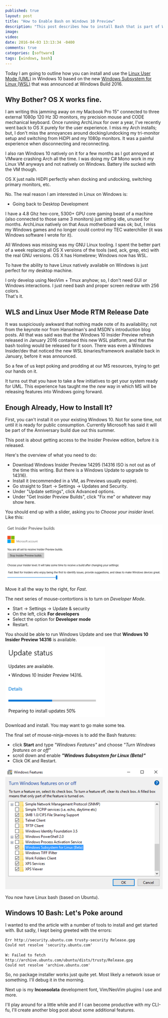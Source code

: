 ```yaml
---
published: true
layout: post
title: "How to Enable Bash on Windows 10 Preview"
description: "This post describes how to install Bash that is part of Windows 10 Preview."
image:
video:
date: 2016-04-03 13:13:34 -0400
comments: true
categories: [software]
tags: [windows, bash]
---
```


Today I am going to outline how you can install and use the [Linux User Mode
(UML)](http://www.hanselman.com/blog/DevelopersCanRunBashShellAndUsermodeUbuntuLinuxBinariesOnWindows10.aspx)
in Windows 10 based on the new [Windows Subsystem for Linux
(WSL)](https://blogs.windows.com/buildingapps/2016/03/30/run-bash-on-ubuntu-on-windows/)
that was announced at Windows Build 2016.

## Why Bother?  OS X works fine.

I am writing this jamming away on my Macbook Pro 15" connected to three external
1080p 120 Hz 3D monitors, my precision mouse and CODE mechanical keyboard.  Once
running ArchLinux for over a year, I've recently went back to OS X purely for
the user experience.  I miss my Arch installs; but, I don't miss the annoyances
around docking/undocking my tri-monitor setup and switching from HiDPI and my
1080p monitors.  It was a painful experience when disconnecting and reconnecting.

I also ran Windows 10 natively on it for a few months as I got annoyed at VMware
crashing Arch all the time.  I was doing my C# Mono work in my Linux VM anyways
and not natively on Windows.  Battery life sucked with the VM though.

OS X just nails HiDPI perfectly when docking and undocking, switching primary
monitors, etc.  

No.  The real reason I am interested in Linux on Windows is:

* Going back to Desktop Development

I have a 4.8 Ghz hex-core, 5300+ GPU core gaming beast of a machine (also
connected to those same 3 monitors) just sitting idle, unused for months.
ArchLinux natively on that Asus motherboard was ok; but, I miss my Windows games
and no longer could control my TEC waterchiller (it was Windows software I wrote
for it).

All Windows was missing was my GNU Linux tooling.  I spent the better part of a
week replacing all OS X versions of the tools (sed, ack, grep, etc) with the
real GNU versions.  OS X has Homebrew; Windows now has WSL.

To have the ability to have Linux natively available on Windows is just perfect
for my desktop machine.

I only develop using NeoVim + Tmux anyhow; so, I don't need GUI or Windows
interactions.  I just need bash and proper screen redraw with 256 colors.  
That's it.

## WLS and Linux User Mode RTM Release Date

It was suspiciously awkward that nothing made note of its availability; not from
the keynote nor from Hanselman's and MSDN's introduction blog posts.  All that
was said was that the Windows 10 Insider Preview refresh released in January
2016 contained this new WSL platform, and that the bash tooling would be
released for it soon.  There was even a Windows Insider/dev that noticed the new
WSL binaries/framework available back in January, before it was announced.

So a few of us kept poking and prodding at our MS resources, trying to get our
hands on it.  

It turns out that you have to take a few initiatives to get your system ready
for UML.  This experience has taught me the *new* way in which MS will be
releasing features into Windows going forward.  

## Enough Already, How to Install It?

First, you can't install it on your existing Windows 10.  Not for some time, not
until it is ready for public consumption.  Currently Microsoft has said it will
be part of the Anniversary build due out this summer.

This post is about getting access to the Insider Preview edition, before it is
released.

Here's the overview of what you need to do:

* Download Windows Insider Preview 14295 (14316 ISO is not out as of the time
  this writing.  But there is a Windows Update to upgrade to 14316).
* Install it (recommended in a VM, as Previews usually expire).
* Go straight to Start -> Settings -> Updates and Security.
* Under "Update settings", click Advanced options.
* Under "Get Insider Preview Builds", click "Fix me" or whatever may show here.

You should end up with a slider, asking you to *Choose your insider level*.
Like this:

![Windows Insider Preview slider level](/blog/images/windows-insider-preview-builds.png)

Move it all the way to the right, for *Fast*.

The next series of mouse-contortions is to turn on *Developer Mode*.

* Start -> Settings -> Update & security
* On the left, click **For developers**
* Select the option for **Developer mode**
* Restart.

You should be able to run Windows Update and see that **Windows 10 Insider Preview 14316** is available.  

![Windows 10 Insider Preview 14316 Update](/blog/images/windows-insider-preview-build-14316.png)

Download and install.  You may want to go make some tea.

The final set of mouse-ninja-moves is to add the Bash features:

* click **Start** and type *"Windows Features"* and choose *"Turn Windows
features on or off"*
* scroll down and enable ***"Windows Subsystem for Linux (Beta)"***
* Click OK and Restart.

![Enabling Windows Subsystem for Linux](/blog/images/windows-subsystem-for-linux-enabling.png)

You now have Linux bash (based on Ubuntu).

## Windows 10 Bash: Let's Poke around

I wanted to end the article with a number of tools to install and get started
with.  But sadly, I kept being greeted with the errors:

    Err http://security.ubuntu.com trusty-security Release.gpg
    Could not resolve 'security.ubuntu.com'

    W: Failed to fetch http://archive.ubuntu.com/ubuntu/dists/trusty/Release.gpg  
    Could not resolve 'archive.ubuntu.com'

So, no package installer works just quite yet.  Most likely a network issue or something. I'll debug it in the morning.

Next up is my **Inconsolata** development font, Vim/NeoVim plugins I use and
more.

I'll play around for a little while and if I can become productive with my
CLI-fu, I'll create another blog post about some additional features.
